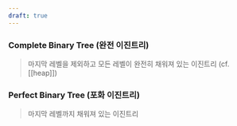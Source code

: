 ```yaml
---
draft: true
---
```

### Complete Binary Tree (완전 이진트리)
> 마지막 레벨을 제외하고 모든 레벨이 완전히 채워져 있는 이진트리 (cf. [[heap]])
### Perfect Binary Tree (포화 이진트리)
> 마지막 레벨까지 채워져 있는 이진트리